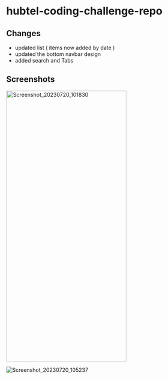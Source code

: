 # hubtel-coding-challenge-repo

## Changes
* updated list ( items now added by date ) 
* updated the bottom navbar design
* added search and Tabs

## Screenshots

<img alt="Screenshot_20230720_101830" height="720" src="https://github.com/Michael-Mensah-xii/hubtel-coding-challenge-repo/assets/95852329/1457c55c-d4f6-4f3e-8ae9-ceaea585cd6e" width="320"/>

![Screenshot_20230720_105237](https://github.com/Michael-Mensah-xii/hubtel-coding-challenge-repo/assets/95852329/6b4e02b1-be87-4d8f-9e78-73d2ca661e04)
